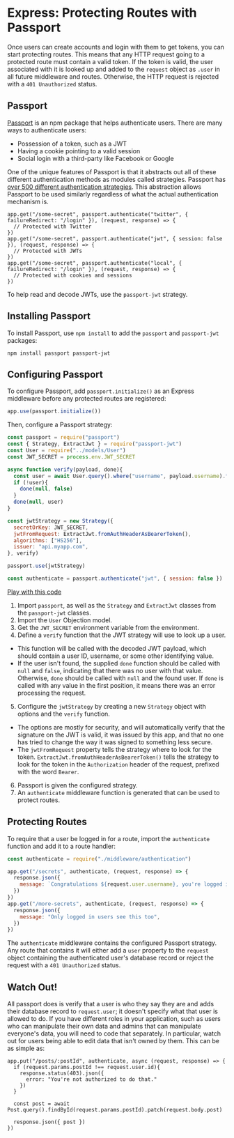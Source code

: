 # Express: Protecting Routes with Passport

Once users can create accounts and login with them to get tokens, you can start protecting routes. This means that any HTTP request going to a protected route must contain a valid token. If the token is valid, the user associated with it is looked up and added to the `request` object as `.user` in all future middleware and routes. Otherwise, the HTTP request is rejected with a `401 Unauthorized` status.

## Passport

[Passport](http://www.passportjs.org/) is an npm package that helps authenticate users. There are many ways to authenticate users:

* Possession of a token, such as a JWT
* Having a cookie pointing to a valid session
* Social login with a third-party like Facebook or Google

One of the unique features of Passport is that it abstracts out all of these different authentication methods as modules called strategies. Passport has [over 500 different authentication strategies](http://www.passportjs.org/packages/). This abstraction allows Passport to be used similarly regardless of what the actual authentication mechanism is.

```
app.get("/some-secret", passport.authenticate("twitter", { failureRedirect: "/login" }), (request, response) => {
  // Protected with Twitter
})
app.get("/some-secret", passport.authenticate("jwt", { session: false }), (request, response) => {
  // Protected with JWTs
})
app.get("/some-secret", passport.authenticate("local", { failureRedirect: "/login" }), (request, response) => {
  // Protected with cookies and sessions
})
```

To help read and decode JWTs, use the `passport-jwt` strategy.

## Installing Passport

To install Passport, use `npm install` to add the `passport` and `passport-jwt` packages:

```
npm install passport passport-jwt
```

## Configuring Passport

To configure Passport, add `passport.initialize()` as an Express middleware before any protected routes are registered:

```js
app.use(passport.initialize())
```

Then, configure a Passport strategy:

```js
const passport = require("passport")
const { Strategy, ExtractJwt } = require("passport-jwt")
const User = require("../models/User")
const JWT_SECRET = process.env.JWT_SECRET

async function verify(payload, done){
  const user = await User.query().where("username", payload.username).first()
  if (!user){
    done(null, false)
  }
  done(null, user)
}

const jwtStrategy = new Strategy({
  secretOrKey: JWT_SECRET,
  jwtFromRequest: ExtractJwt.fromAuthHeaderAsBearerToken(),
  algorithms: ["HS256"],
  issuer: "api.myapp.com",
}, verify)

passport.use(jwtStrategy)

const authenticate = passport.authenticate("jwt", { session: false })
```

[Play with this code](https://codesandbox.io/s/admiring-saha-ik32w)

1. Import `passport`, as well as the `Strategy` and `ExtractJwt` classes from the `passport-jwt` classes.
2. Import the `User` Objection model.
3. Get the `JWT_SECRET` environment variable from the environment.
4. Define a `verify` function that the JWT strategy will use to look up a user.
  * This function will be called with the decoded JWT payload, which should contain a user ID, username, or some other identifying value.
  * If the user isn't found, the supplied `done` function should be called with `null` and `false`, indicating that there was no user with that value. Otherwise, `done` should be called with `null` and the found user. If `done` is called with any value in the first position, it means there was an error processing the request.
5. Configure the `jwtStrategy` by creating a new `Strategy` object with options and the `verify` function.
  * The options are mostly for security, and will automatically verify that the signature on the JWT is valid, it was issued by this app, and that no one has tried to change the way it was signed to something less secure.
  * The `jwtFromRequest` property tells the strategy where to look for the token. `ExtractJwt.fromAuthHeaderAsBearerToken()` tells the strategy to look for the token in the `Authorization` header of the request, prefixed with the word `Bearer`.
6. Passport is given the configured strategy.
7. An `authenticate` middleware function is generated that can be used to protect routes.

## Protecting Routes

To require that a user be logged in for a route, import the `authenticate` function and add it to a route handler:

```js
const authenticate = require("./middleware/authentication")

app.get("/secrets", authenticate, (request, response) => {
  response.json({
    message: `Congratulations ${request.user.username}, you're logged in!`
  })
})
app.get("/more-secrets", authenticate, (request, response) => {
  response.json({
    message: "Only logged in users see this too",
  })
})
```

The `authenticate` middleware contains the configured Passport strategy. Any route that contains it will either add a `user` property to the `request` object containing the authenticated user's database record or reject the request with a `401 Unauthorized` status.

## Watch Out!

All passport does is verify that a user is who they say they are and adds their database record to `request.user`; it doesn't specify what that user is allowed to do. If you have different roles in your application, such as users who can manipulate their own data and admins that can manipulate everyone's data, you will need to code that separately. In particular, watch out for users being able to edit data that isn't owned by them. This can be as simple as:

```
app.put("/posts/:postId", authenticate, async (request, response) => {
  if (request.params.postId !== request.user.id){
    response.status(403).json({
      error: "You're not authorized to do that."
    })
  }

  const post = await Post.query().findById(request.params.postId).patch(request.body.post)

  response.json({ post })
})
```

